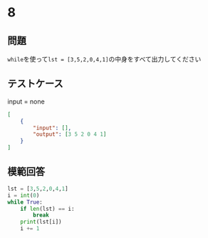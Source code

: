 # 8

## 問題

`while`を使って`lst = [3,5,2,0,4,1]`の中身をすべて出力してください

## テストケース
input = none
```json
[
	{
		"input": [],
		"output": [3 5 2 0 4 1]
	}
]
```

## 模範回答
```python
lst = [3,5,2,0,4,1]
i = int(0)
while True:
    if len(lst) == i:
        break
    print(lst[i])
    i += 1
```